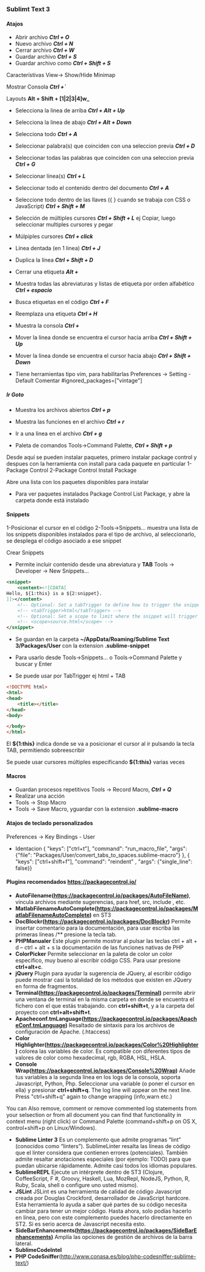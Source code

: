 ### Sublimt Text 3

#### Atajos

- Abrir archivo **_Ctrl + O_**
- Nuevo archivo **_Ctrl + N_**
- Cerrar archivo **_Ctrl + W_**
- Guardar archivo **_Ctrl + S_**
- Guardar archivo como **_Ctrl + Shift + S_**

Característivas
View-> Show/Hide Minimap

Mostrar Consola **_Ctrl +\`_**

Layouts **Alt + Shift + [1|2|3|4]w_**

- Selecciona la linea de arriba **_Ctrl + Alt + Up_** 
- Selecciona la linea de abajo **_Ctrl + Alt + Down_**
- Selecciona todo **_Ctrl + A_**
- Seleccionar palabra(s) que coinciden con una seleccion previa **_Ctrl + D_**
- Seleccionar todas las palabras que coinciden con una seleccion previa **_Ctrl + G_**
- Seleccionar línea(s) **_Ctrl + L_**
- Seleccionar todo el contenido dentro del documento **_Ctrl + A_**
- Seleccione todo dentro de las llaves ({ } cuando se trabaja con CSS o JavaScript) **_Ctrl + Shift + M_**

- Selección de múltiples cursores **_Ctrl + Shift + L_**
ej Copiar, luego seleccionar multiples cursores y pegar

- Múlpiples cursores **_Ctrl + click_**
- Línea dentada (en 1 linea) **_Ctrl + J_** 
- Duplica la línea **_Ctrl + Shift + D_**
- Cerrar una etiqueta **_Alt +_**
- Muestra todas las abreviaturas y listas de etiqueta por orden alfabético **_Ctrl + espacio_**

- Busca etiquetas en el código **_Ctrl + F_**
- Reemplaza una etiqueta **_Ctrl + H_**
- Muestra la consola **_Ctrl +_**

- Mover la linea donde se encuentra el cursor hacia arriba **_Ctrl + Shift + Up_**
- Mover la linea donde se encuentra el cursor hacia abajo **_Ctrl + Shift + Down_**


- Tiene herramientas tipo vim, para habilitarlas
Preferences -> Setting - Default
Comentar #ignored_packages=["vintage"]


##### Ir Goto
- Muestra los archivos abiertos **_Ctrl + p_**
- Muestra las funciones en el archivo **_Ctrl + r_**
- Ir a una linea en el archivo **_Ctrl + g_**

- Paleta de comandos
Tools->Command Palette, **_Ctrl + Shift + p_**

Desde aquí se pueden instalar paquetes, primero instalar package control y despues con la herramienta con install para cada paquete en particular
1-Package Control
2-Package Control Install Package

Abre una lista con los paquetes disponibles para instalar

- Para ver paquetes instalados
Package Control List Package, y abre la carpeta donde está instalado

#### Snippets
1-Posicionar el cursor en el código
2-Tools->Snippets... muestra una lista de los snippets disponibles instalados para el tipo de archivo, al seleccionarlo, se desplega el código asociado a ese snippet

Crear Snippets
- Permite incluir contenido desde una abreviatura y **TAB**
Tools -> Developer -> New Snippets...
```xml
<snippet>
	<content><![CDATA[
Hello, ${1:this} is a ${2:snippet}.
]]></content>
	<!-- Optional: Set a tabTrigger to define how to trigger the snippet -->
	<!-- <tabTrigger>html</tabTrigger> -->
	<!-- Optional: Set a scope to limit where the snippet will trigger ej tiene alcance solo en archivos html-->
	<!-- <scope>source.html</scope> -->
</snippet>
```
- Se guardan en la carpeta **~/AppData/Roaming/Sublime Text 3/Packages/User** con la extension **.sublime-snippet**
- Para usarlo desde Tools->Snippets... o Tools->Command Palette y buscar y Enter

- Se puede usar por TabTrigger
ej html + TAB
```html
<!DOCTYPE html>
<html>
<head>
	<title></title>
</head>
<body>

</body>
</html>
```

El **${1:this}** indica donde se va a posicionar el cursor al ir pulsando la tecla TAB, permitiendo sobreescribir

Se puede usar cursores múltiples especificando **${1:this}** varias veces


#### Macros
- Guardan procesos repetitivos
Tools -> Record Macro, **_Ctrl + Q_**
- Realizar una acción
- Tools -> Stop Macro
- Tools -> Save Macro, yguardar con la extension **.sublime-macro**


#### Atajos de teclado personalizados
Preferences -> Key Bindings - User

- Identacion
{ "keys": ["ctrl+t"], "command": "run_macro_file", "args": {"file": "Packages/User/convert_tabs_to_spaces.sublime-macro"} },
{ "keys": ["ctrl+shift+f"], "command": "reindent" , "args": {"single_line": false}}


#### Plugins recomendados <https://packagecontrol.io/>
- **AutoFilename(https://packagecontrol.io/packages/AutoFileName)**, vincula archivos mediante sugerencias, para href, src, include , etc.
- **MatlabFilenameAutoComplete(https://packagecontrol.io/packages/MatlabFilenameAutoComplete)** en ST3
- **DocBlockr(https://packagecontrol.io/packages/DocBlockr)** 
Permite insertar comentario para la documentación, para usar escriba las primeras lineas  /** presione la tecla tab.
- **PHPManualer** 
Este plugin permite mostrar al pulsar las teclas ctrl + alt + d – ctrl + alt + s la documentación de las funciones nativas de PHP
- **ColorPicker** 
Permite seleccionar en la paleta de color un color especifico, muy bueno al escribir código CSS. Para usar presione **ctrl+alt+c**.
- **jQuery** 
Plugin para ayudar la sugerencia de JQuery, al escribir código puede mostrar casi la totalidad de los métodos que existen en JQuery en forma de fragmentos.
- **Terminal(https://packagecontrol.io/packages/Terminal)** permite abrir una ventana de terminal en la misma carpeta en donde se encuentra el fichero con el que estás trabajando.
con **ctrl+shift+t**, y a la carpeta del proyecto con **ctrl+alt+shift+t**.
- **Apacheconf.tmLanguage(https://packagecontrol.io/packages/ApacheConf.tmLanguage)** 
Resaltado de sintaxis para los archivos de configuración de Apache. (.htaccess)
- **Color Highlighter(https://packagecontrol.io/packages/Color%20Highlighter)** colorea las variables de color. Es compatible con diferentes tipos de valores de color como hexadecimal, rgb, RGBA, HSL, HSLA.
- **Console Wrap(https://packagecontrol.io/packages/Console%20Wrap)** Añade tus variables a la segunda línea en los logs de la consola, soporta Javascript, Python, Php. 
Seleccionar una variable (o poner el cursor en ella) y presionar **ctrl+shift+q**. The log line will appear on the next line. Press "ctrl+shift+q" again to change wrapping (info,warn etc.)

You can Also remove, comment or remove commented log statements from your selsection or from all document you can find that functionality in context menu (right click) or Command Palette (command+shift+p on OS X, control+shift+p on Linux/Windows).
- **Sublime Linter 3** Es un complemento que admite programas “lint” (conocidos como “linters”). SublimeLinter resalta las líneas de código que el linter considera que contienen errores (potenciales). También admite resaltar anotaciones especiales (por ejemplo: TODO) para que puedan ubicarse rápidamente. Admite casi todos los idiomas populares.
- **SublimeREPL** 
Ejecute un intérprete dentro de ST3 (Clojure, CoffeeScript, F #, Groovy, Haskell, Lua, MozRepl, NodeJS, Python, R, Ruby, Scala, shell o configure uno usted mismo).
- **JSLint** 
JSLint es una herramienta de calidad de código Javascript creada por Douglas Crockford, desarrollador de JavaScript hardcore. Esta herramienta lo ayuda a saber qué partes de su código necesita cambiar para tener un mejor código. Hasta ahora, solo podías hacerlo en línea, pero con este complemento puedes hacerlo directamente en ST2. Si es serio acerca de Javascript necesita esto.
- **SideBarEnhancements(https://packagecontrol.io/packages/SideBarEnhancements)** Amplía las opciones de gestión de archivos de la barra lateral.
- **SublimeCodeIntel**
- **PHP CodeSniffer**(http://www.conasa.es/blog/php-codesniffer-sublime-text/)